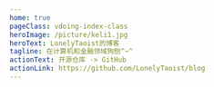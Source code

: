 ```yaml
---
home: true
pageClass: vdoing-index-class
heroImage: /picture/keli1.jpg
heroText: LonelyTaoist的博客
tagline: 在计算机和金融领域狗刨^~^
actionText: 开源仓库 -> GitHub
actionLink: https://github.com/LonelyTaoist/blog
---
```

